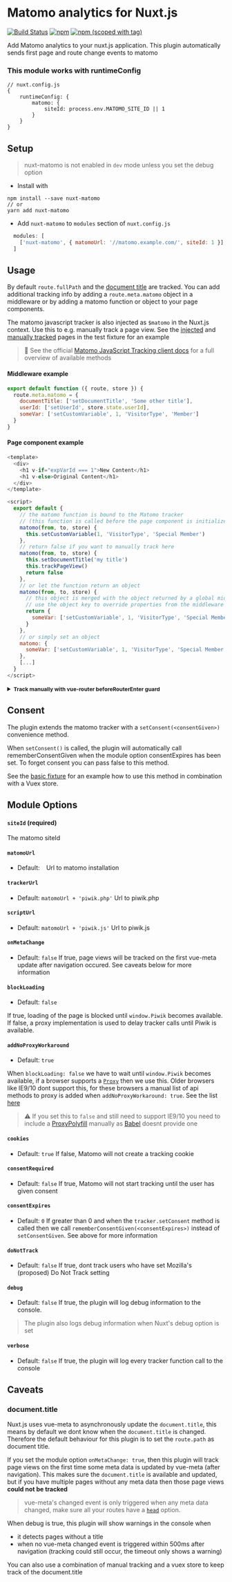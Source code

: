 # Matomo analytics for Nuxt.js
<a href="https://travis-ci.org/pimlie/nuxt-matomo"><img src="https://api.travis-ci.org/pimlie/nuxt-matomo.svg" alt="Build Status"></a>
[![npm](https://img.shields.io/npm/dt/nuxt-matomo.svg?style=flat-square)](https://www.npmjs.com/package/nuxt-matomo)
[![npm (scoped with tag)](https://img.shields.io/npm/v/nuxt-matomo/latest.svg?style=flat-square)](https://www.npmjs.com/package/nuxt-matomo)

Add Matomo analytics to your nuxt.js application. This plugin automatically sends first page and route change events to matomo

### This module works with runtimeConfig
```
// nuxt.config.js
{
	runtimeConfig: {
		matomo: {
			siteId: process.env.MATOMO_SITE_ID || 1
		}
	}
}
```

## Setup
> nuxt-matomo is not enabled in `dev` mode unless you set the debug option

- Install with 
```
npm install --save nuxt-matomo
// or
yarn add nuxt-matomo
```
- Add `nuxt-matomo` to `modules` section of `nuxt.config.js`
```js
  modules: [
    ['nuxt-matomo', { matomoUrl: '//matomo.example.com/', siteId: 1 }],
  ]
````

## Usage

By default `route.fullPath` and the [document title](#documenttitle) are tracked. You can add additional tracking info by adding a `route.meta.matomo` object in a middleware or by adding a matomo function or object to your page components.

The matomo javascript tracker is also injected as `$matomo` in the Nuxt.js context. Use this to e.g. manually track a page view. See the [injected](./test/fixtures/basic/pages/injected.vue) and [manually tracked](./test/fixtures/basic/pages/manuallytracked.vue) pages in the test fixture for an example

> :blue_book: See the official [Matomo JavaScript Tracking client docs](https://developer.matomo.org/api-reference/tracking-javascript) for a full overview of available methods

#### Middleware example
```js
export default function ({ route, store }) {
  route.meta.matomo = {
    documentTitle: ['setDocumentTitle', 'Some other title'],
    userId: ['setUserId', store.state.userId],
    someVar: ['setCustomVariable', 1, 'VisitorType', 'Member']
  }
}

```

#### Page component example
```js
<template>
  <div>
    <h1 v-if="expVarId === 1">New Content</h1>
    <h1 v-else>Original Content</h1>
  </div>
</template>

<script>
  export default {
    // the matomo function is bound to the Matomo tracker
    // (this function is called before the page component is initialized)
    matomo(from, to, store) {
      this.setCustomVariable(1, 'VisitorType', 'Special Member')
    },
    // return false if you want to manually track here
    matomo(from, to, store) {
      this.setDocumentTitle('my title')
      this.trackPageView()
      return false
    },
    // or let the function return an object
    matomo(from, to, store) {
      // this object is merged with the object returned by a global middleware,
      // use the object key to override properties from the middleware
      return {
        someVar: ['setCustomVariable', 1, 'VisitorType', 'Special Member']
      }
    },
    // or simply set an object
    matomo: {
      someVar: ['setCustomVariable', 1, 'VisitorType', 'Special Member']
    },
    [...]
  }
</script>
```

<details>
<summary><b style="font-size: .875em">Track manually with vue-router beforeRouterEnter guard</b></summary>

This is overly complicated, you probably shouldnt use this

```js
<template>
  <div>
    <h1>manually tracked</h1>
  </div>
</template>

<script>
export default {
  matomo: false,
  head() {
    return {
      title: this.title
    }
  },
  data() {
    return {
      title: 'manually tracked'
    }
  },
  beforeRouteEnter(to, from, next) {
    next((vm) => {
      vm.$matomo.setDocumentTitle(vm.title)
      vm.$matomo.trackPageView()
    })
  }
}
</script>

```
</details>

## Consent

The plugin extends the matomo tracker with a `setConsent(<consentGiven>)` convenience method. 

When `setConsent()` is called, the plugin will automatically call rememberConsentGiven when the module option consentExpires has been set. To forget consent you can pass false to this method.

See the [basic fixture](./test/fixtures/basic) for an example how to use this method in combination with a Vuex store.

## Module Options

#### `siteId` (required)

The matomo siteId

#### `matomoUrl`

- Default: ` `
Url to matomo installation

#### `trackerUrl`

- Default: `matomoUrl + 'piwik.php'`
Url to piwik.php

#### `scriptUrl`

- Default: `matomoUrl + 'piwik.js'`
Url to piwik.js

#### `onMetaChange`

- Default: `false`
If true, page views will be tracked on the first vue-meta update after navigation occured. See caveats below for more information

#### `blockLoading`

- Default: `false`

If true, loading of the page is blocked until `window.Piwik` becomes available.
If false, a proxy implementation is used to delay tracker calls until Piwik is available.

#### `addNoProxyWorkaround`

- Default: `true`

When `blockLoading: false` we have to wait until `window.Piwik` becomes available, if a browser supports a [`Proxy`](https://developer.mozilla.org/en-US/docs/Web/JavaScript/Reference/Global_Objects/Proxy) then we use this. Older browsers like IE9/10 dont support this, for these browsers a manual list of api methods to proxy is added when `addNoProxyWorkaround: true`. See the list [here](./lib/api-methods-list.json)

> :warning: If you set this to `false` and still need to support IE9/10 you need to include a [ProxyPolyfill](https://github.com/GoogleChrome/proxy-polyfill) manually as [Babel](https://babeljs.io/docs/en/learn/#proxies) doesnt provide one

#### `cookies`

- Default: `true`
If false, Matomo will not create a tracking cookie

#### `consentRequired`

- Default: `false`
If true, Matomo will not start tracking until the user has given consent

#### `consentExpires`

- Default: `0`
If greater than 0 and when the `tracker.setConsent` method is called then we call `rememberConsentGiven(<consentExpires>)` instead of `setConsentGiven`. See above for more information

#### `doNotTrack`

- Default: `false`
If true, dont track users who have set Mozilla's (proposed) Do Not Track setting

#### `debug`

- Default: `false`
If true, the plugin will log debug information to the console. 

> The plugin also logs debug information when Nuxt's debug option is set

#### `verbose`

- Default: `false`
If true, the plugin will log every tracker function call to the console

## Caveats

### document.title

Nuxt.js uses vue-meta to asynchronously update the `document.title`, this means by default we dont know when the `document.title` is changed. Therefore the default behaviour for this plugin is to set the `route.path` as document title.

If you set the module option `onMetaChange: true`, then this plugin will track page views on the first time some meta data is updated by vue-meta (after navigation). This makes sure the `document.title` is available and updated, but if you have multiple pages without any meta data then those page views **could not be tracked**

> vue-meta's changed event is only triggered when any meta data changed, make sure all your routes have a [`head`](https://nuxtjs.org/api/pages-head) option.

When debug is true, this plugin will show warnings in the console when
- it detects pages without a title 
- when no vue-meta changed event is triggered within 500ms after navigation (tracking could still occur, the timeout only shows a warning)

You can also use a combination of manual tracking and a vuex store to keep track of the document.title
